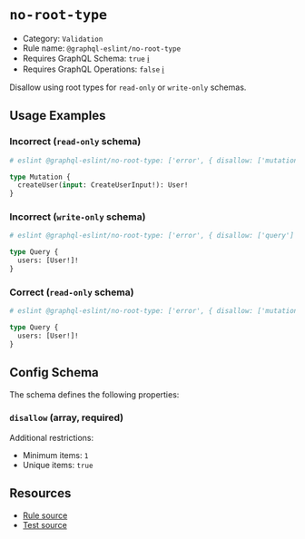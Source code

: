 # `no-root-type`

- Category: `Validation`
- Rule name: `@graphql-eslint/no-root-type`
- Requires GraphQL Schema: `true` [ℹ️](../../README.md#extended-linting-rules-with-graphql-schema)
- Requires GraphQL Operations: `false` [ℹ️](../../README.md#extended-linting-rules-with-siblings-operations)

Disallow using root types for `read-only` or `write-only` schemas.

## Usage Examples

### Incorrect (`read-only` schema)

```graphql
# eslint @graphql-eslint/no-root-type: ['error', { disallow: ['mutation', 'subscription'] }]

type Mutation {
  createUser(input: CreateUserInput!): User!
}
```

### Incorrect (`write-only` schema)

```graphql
# eslint @graphql-eslint/no-root-type: ['error', { disallow: ['query'] }]

type Query {
  users: [User!]!
}
```

### Correct (`read-only` schema)

```graphql
# eslint @graphql-eslint/no-root-type: ['error', { disallow: ['mutation', 'subscription'] }]

type Query {
  users: [User!]!
}
```

## Config Schema

The schema defines the following properties:

### `disallow` (array, required)

Additional restrictions:

* Minimum items: `1`
* Unique items: `true`

## Resources

- [Rule source](../../packages/plugin/src/rules/no-root-type.ts)
- [Test source](../../packages/plugin/tests/no-root-type.spec.ts)
